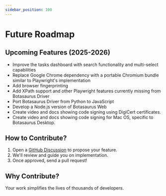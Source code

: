 ```yaml
---
sidebar_position: 100
---
```


# Future Roadmap

## Upcoming Features (2025-2026)
- Improve the tasks dashboard with search functionality and multi-select capabilities
- Replace Google Chrome dependency with a portable Chromium bundle similar to Playwright's implementation
- Add browser fingerprinting
- Add XPath support and other Playwright features currently missing from Botasaurus Driver
- Port Botasaurus Driver from Python to JavaScript
- Develop a Node.js version of Botasaurus Web
- Create video and docs showing code signing using DigiCert certificates.
- Create video and docs showing code signing for Mac OS, specific to Botasaurus Desktop.

## How to Contribute?  
1. Open a [GitHub Discussion](https://github.com/omkarcloud/botasaurus) to propose your feature.  
2. We'll review and guide you on implementation.  
3. Once approved, send a pull request!  

## Why Contribute?  
Your work simplifies the lives of thousands of developers.
